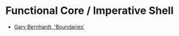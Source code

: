 # Functional Core / Imperative Shell

- [Gary Bernhardt, 'Boundaries'](https://www.destroyallsoftware.com/talks/boundaries)